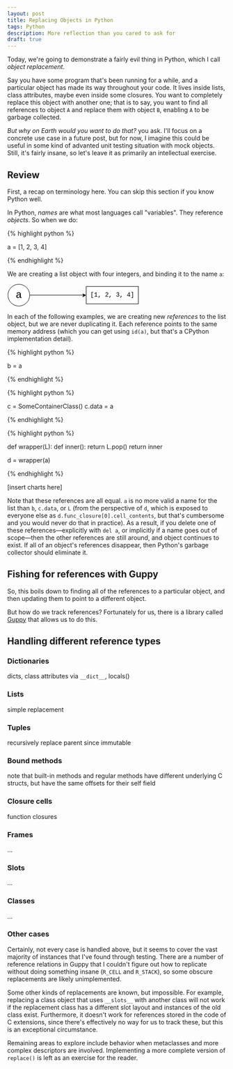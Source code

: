 ```yaml
---
layout: post
title: Replacing Objects in Python
tags: Python
description: More reflection than you cared to ask for
draft: true
---
```


Today, we're going to demonstrate a fairly evil thing in Python, which I call
_object replacement_.

Say you have some program that's been running for a while, and a particular
object has made its way throughout your code. It lives inside lists, class
attributes, maybe even inside some closures. You want to completely replace
this object with another one; that is to say, you want to find all references
to object `A` and replace them with object `B`, enabling `A` to be garbage
collected.

_But why on Earth would you want to do that?_ you ask. I'll focus on a concrete
use case in a future post, but for now, I imagine this could be useful in some
kind of advanted unit testing situation with mock objects. Still, it's fairly
insane, so let's leave it as primarily an intellectual exercise.

## Review

First, a recap on terminology here. You can skip this section if you know
Python well.

In Python, _names_ are what most languages call "variables". They reference
_objects_. So when we do:

{% highlight python %}

a = [1, 2, 3, 4]

{% endhighlight %}

We are creating a list object with four integers, and binding it to the name
`a`:

<svg xmlns="http://www.w3.org/2000/svg" xmlns:xlink="http://www.w3.org/1999/xlink" width="303px" height="53px" version="1.1"><defs/><g transform="translate(0.5,0.5)"><rect x="181" y="6" width="120" height="40" fill="#ffffff" stroke="#000000" pointer-events="none"/><g transform="translate(185,17)"><switch><foreignObject pointer-events="all" width="112" height="20" requiredFeatures="http://www.w3.org/TR/SVG11/feature#Extensibility"><div xmlns="http://www.w3.org/1999/xhtml" style="display: inline-block; font-size: 14px; font-family: Helvetica; color: rgb(0, 0, 0); line-height: 1.26; vertical-align: top; width: 112px; white-space: normal; text-align: center;"><div xmlns="http://www.w3.org/1999/xhtml" style="display:inline-block;text-align:inherit;text-decoration:inherit;"><font face="Courier New">[1, 2, 3, 4]</font></div></div></foreignObject><text x="56" y="17" fill="#000000" text-anchor="middle" font-size="14px" font-family="Helvetica">[Not supported by viewer]</text></switch></g><ellipse cx="26" cy="26" rx="25" ry="25" fill="#ffffff" stroke="#000000" pointer-events="none"/><g transform="translate(13,11)"><switch><foreignObject pointer-events="all" width="26" height="32" requiredFeatures="http://www.w3.org/TR/SVG11/feature#Extensibility"><div xmlns="http://www.w3.org/1999/xhtml" style="display: inline-block; font-size: 24px; font-family: 'Courier New'; color: rgb(0, 0, 0); line-height: 1.26; vertical-align: top; width: 26px; white-space: normal; text-align: center;"><div xmlns="http://www.w3.org/1999/xhtml" style="display:inline-block;text-align:inherit;text-decoration:inherit;">a</div></div></foreignObject><text x="13" y="28" fill="#000000" text-anchor="middle" font-size="24px" font-family="Courier New">[Not supported by viewer]</text></switch></g><path d="M 51 26 L 175 26" fill="none" stroke="#000000" stroke-miterlimit="10" pointer-events="none"/><path d="M 180 26 L 173 30 L 175 26 L 173 23 Z" fill="#000000" stroke="#000000" stroke-miterlimit="10" pointer-events="none"/></g></svg>

In each of the following examples, we are creating new _references_ to the
list object, but we are never duplicating it. Each reference points to the same
memory address (which you can get using `id(a)`, but that's a CPython
implementation detail).

{% highlight python %}

b = a

{% endhighlight %}

{% highlight python %}

c = SomeContainerClass()
c.data = a

{% endhighlight %}

{% highlight python %}

def wrapper(L):
    def inner():
        return L.pop()
    return inner

d = wrapper(a)

{% endhighlight %}

[insert charts here]

Note that these references are all equal. `a` is no more valid a name for the
list than `b`, `c.data`, or `L` (from the perspective of `d`, which is exposed
to everyone else as `d.func_closure[0].cell_contents`, but that's cumbersome
and you would never do that in practice). As a result, if you delete one of
these references—explicitly with `del a`, or implicitly if a name goes out of
scope—then the other references are still around, and object continues to
exist. If all of an object's references disappear, then Python's garbage
collector should eliminate it.

## Fishing for references with Guppy

So, this boils down to finding all of the references to a particular object,
and then updating them to point to a different object.

But how do we track references? Fortunately for us, there is a library called
[Guppy](http://guppy-pe.sourceforge.net/) that allows us to do this.

## Handling different reference types

### Dictionaries

dicts, class attributes via `__dict__`, locals()

### Lists

simple replacement

### Tuples

recursively replace parent since immutable

### Bound methods

note that built-in methods and regular methods have different underlying C
structs, but have the same offsets for their self field

### Closure cells

function closures

### Frames

...

### Slots

...

### Classes

...

### Other cases

Certainly, not every case is handled above, but it seems to cover the vast
majority of instances that I've found through testing. There are a number of
reference relations in Guppy that I couldn't figure out how to replicate
without doing something insane (`R_CELL` and `R_STACK`), so some obscure
replacements are likely unimplemented.

Some other kinds of replacements are known, but impossible. For example,
replacing a class object that uses `__slots__` with another class will not work
if the replacement class has a different slot layout and instances of the old
class exist. Furthermore, it doesn't work for references stored in the code of
C extensions, since there's effectively no way for us to track these, but this
is an exceptional circumstance.

Remaining areas to explore include behavior when metaclasses and more complex
descriptors are involved. Implementing a more complete version of `replace()`
is left as an exercise for the reader.
